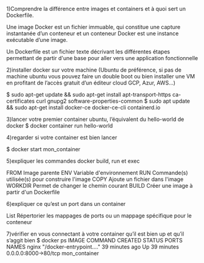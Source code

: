 1)Comprendre la différence entre images et containers et à quoi sert un Dockerfile.

Une image Docker est un fichier immuable, qui constitue une capture instantanée d’un conteneur et un conteneur Docker est une instance exécutable d’une image.

Un Dockerfile est un fichier texte décrivant les différentes étapes permettant de partir d'une base pour aller vers une application fonctionnelle

2)installer docker sur votre machine (Ubuntu de préférence, si pas de machine ubuntu vous pouvez faire un double boot ou bien installer une VM en profitant de l’accès gratuit d’un éditeur cloud GCP, Azur, AWS…)

$ sudo apt-get update && sudo apt-get install apt-transport-https ca-certificates curl gnupg2 software-properties-common
$ sudo apt update && sudo apt-get install docker-ce docker-ce-cli containerd.io

3)lancer votre premier container ubuntu, l’équivalent du hello-world de docker
$ docker container run hello-world

4)regarder si votre container est bien lancer

$ docker start mon_container

5)expliquer les commandes docker build, run et exec

FROM	Image parente
ENV	Variable d'environnement
RUN	Commande(s) utilisée(s) pour construire l'image
COPY	Ajoute un fichier dans l'image
WORKDIR	Permet de changer le chemin courant
BUILD Créer une image à partir d'un Dockerfile

6)expliquer ce qu’est un port dans un container

List Répertorier les mappages de ports ou un mappage spécifique pour le conteneur

7)vérifier en vous connectant à votre container qu’il est bien up et qu’il s’aggit bien
$ docker ps
IMAGE               COMMAND                  CREATED             STATUS              PORTS                  NAMES
nginx               "/docker-entrypoint.…"   39 minutes ago      Up 39 minutes       0.0.0.0:8000->80/tcp  mon_container
